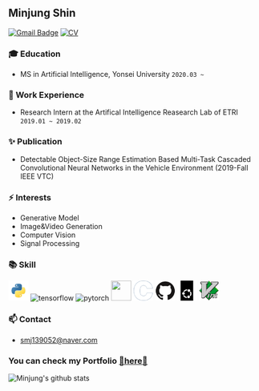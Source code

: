 ## Minjung Shin

[![Gmail Badge](https://img.shields.io/badge/Gmail-d14836?style=flat-square&logo=Gmail&logoColor=white&link=mailto:shinmj.com)](mailto:shinmj@gmail.com) [![CV](https://img.shields.io/badge/Curriculum%20Vitae-informational?style=flat-square&logo=Latex&logoColor=white&link=https://www.linkedin.com/in/soohwan-kim-532092182/)](https://github.com/minjung-s/minjung-s/blob/master/SMJ_CV.pdf)  
  


### :mortar_board: Education 
- MS in Artificial Intelligence, Yonsei University ```2020.03 ~```

### 🔭 Work Experience
- Research Intern at the Artifical Intelligence Reasearch Lab of ETRI ```2019.01 ~ 2019.02```

### ✨ Publication
- Detectable Object-Size Range Estimation Based Multi-Task Cascaded Convolutional Neural Networks in the Vehicle Environment (2019-Fall IEEE VTC)

### ⚡ Interests
- Generative Model
- Image&Video Generation
- Computer Vision
- Signal Processing


### 📚 Skill
<p align="left">
  <img src="https://raw.githubusercontent.com/github/explore/80688e429a7d4ef2fca1e82350fe8e3517d3494d/topics/python/python.png" alt="python" width="40" height="40"/>
  <img src="https://www.vectorlogo.zone/logos/tensorflow/tensorflow-icon.svg" alt="tensorflow" width="40" height="40"/> 
  <img src="https://www.vectorlogo.zone/logos/pytorch/pytorch-icon.svg" alt="pytorch" width="40" height="40"/> 
  <img src="https://github.com/valohai/ml-logos/blob/master/numpy-logo.svg" width="40" height="40"/> 
  <img src="https://github.com/devicons/devicon/blob/master/icons/c/c-line.svg" width="40" height="40"/> 
  <img src="https://github.com/devicons/devicon/blob/master/icons/github/github-original.svg" width="40" height="40"/> 
  <img src="https://github.com/devicons/devicon/blob/master/icons/ubuntu/ubuntu-plain.svg" alt="linux" width="40" height="40"/>
  <img src="https://github.com/devicons/devicon/blob/master/icons/vim/vim-original.svg" width="40" height="40"/> 
</p>

### 📫 Contact
- <smj139052@naver.com>



### You can check my Portfolio [💬here💬](https://www.notion.so/78fec89202a84503a00a3f15573d5ebb)
<!--
**minjung-s/minjung-s** is a ✨ _special_ ✨ repository because its `README.md` (this file) appears on your GitHub profile.

Here are some ideas to get you started:

- 🔭 I’m currently working on ...
- 🌱 I’m currently learning ...
- 👯 I’m looking to collaborate on ...
- 🤔 I’m looking for help with ...
- 💬 Ask me about ...
- 📫 How to reach me: ...
- 😄 Pronouns: ...
- ⚡ Fun fact: ...
-->
![Minjung's github stats](https://github-readme-stats.vercel.app/api?username=minjung-s&show_icons=true&hide_border=true) 
